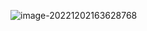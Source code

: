 ![image-20221202163628768](https://finzulpic.oss-cn-hangzhou.aliyuncs.com/image-20221202163628768.png)